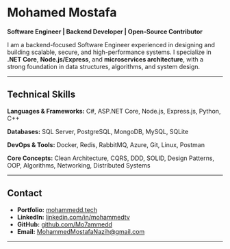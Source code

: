 

# Mohamed Mostafa

**Software Engineer | Backend Developer | Open-Source Contributor**

I am a backend-focused Software Engineer experienced in designing and building scalable, secure, and high-performance systems. I specialize in **.NET Core**, **Node.js/Express**, and **microservices architecture**, with a strong foundation in data structures, algorithms, and system design.


---

## Technical Skills

**Languages & Frameworks:**
C#, ASP.NET Core, Node.js, Express.js, Python, C++

**Databases:**
SQL Server, PostgreSQL, MongoDB, MySQL, SQLite

**DevOps & Tools:**
Docker, Redis, RabbitMQ, Azure, Git, Linux, Postman

**Core Concepts:**
Clean Architecture, CQRS, DDD, SOLID, Design Patterns, OOP, Algorithms, Networking, Distributed Systems

---

## Contact

* **Portfolio:** [mohammedd.tech](https://mohammedd.tech)
* **LinkedIn:** [linkedin.com/in/mohammedtv](https://linkedin.com/in/mohammedtv)
* **GitHub:** [github.com/Mo7ammedd](https://github.com/Mo7ammedd)
* **Email:** [MohammedMostafaNazih@gmail.com](mailto:MohammedMostafaNazih@gmail.com)

---


